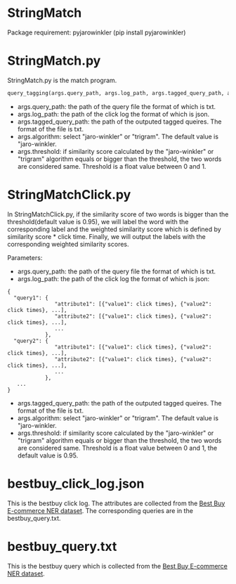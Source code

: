 # StringMatch
Package requirement: pyjarowinkler (pip install pyjarowinkler)

# StringMatch.py
StringMatch.py is the match program.

```python
query_tagging(args.query_path, args.log_path, args.tagged_query_path, args.algorithm, args.threshold)
```
+ args.query_path: the path of the query file the format of which is txt.
+ args.log_path: the path of the click log the format of which is json.
+ args.tagged_query_path: the path of the outputed tagged queires. The format of the file is txt.
+ args.algorithm: select "jaro-winkler" or "trigram". The default value is "jaro-winkler. 
+ args.threshold: if similarity score calculated by the "jaro-winkler" or "trigram" algorithm equals or bigger than the threshold, the two words are considered same. Threshold is a float value between 0 and 1.

# StringMatchClick.py
In StringMatchClick.py, if the similarity score of two words is bigger than the threshold(default value is 0.95), we will label the word with the corresponding label and the weighted similarity score which is defined by similarity score * click time. Finally, we will output the labels with the corresponding weighted similarity scores.

Parameters:
+ args.query_path: the path of the query file the format of which is txt.
+ args.log_path: the path of the click log the format of which is json:
```
{
  "query1": {
               "attribute1": [{"value1": click times}, {"value2": click times}, ...],
               "attribute2": [{"value1": click times}, {"value2": click times}, ...],
               ...
            },
  "query2": {
               "attribute1": [{"value1": click times}, {"value2": click times}, ...],
               "attribute2": [{"value1": click times}, {"value2": click times}, ...],
               ...
            },
   ...
}
```
+ args.tagged_query_path: the path of the outputed tagged queires. The format of the file is txt.
+ args.algorithm: select "jaro-winkler" or "trigram". The default value is "jaro-winkler. 
+ args.threshold: if similarity score calculated by the "jaro-winkler" or "trigram" algorithm equals or bigger than the threshold, the two words are considered same. Threshold is a float value between 0 and 1, the default value is 0.95.


# bestbuy_click_log.json
This is the bestbuy click log. The attributes are collected from the [Best Buy E-commerce NER dataset](https://dataturks.com/projects/Mohan/Best%20Buy%20E-commerce%20NER%20dataset). The corresponding queries are in the bestbuy_query.txt.

# bestbuy_query.txt
This is the bestbuy query which is collected from the [Best Buy E-commerce NER dataset](https://dataturks.com/projects/Mohan/Best%20Buy%20E-commerce%20NER%20dataset).
